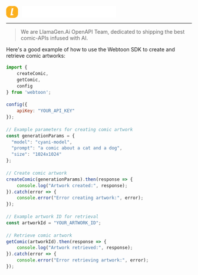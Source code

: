 

<div style="display: flex; flex-direction: row;">
    <img width="32px" style="margin-right: 10px;" height="32px" src="./public/icons/light-logo-v3.jpg" alt="LlamaGen.Ai Logo" width="50%" />
    <img width="256px" height="31px" src="./public/icons/LlamaGen.Ai-word-white.png" alt="LlamaGen.Ai Word Logo" width="50%" />
</div>

---
> We are LlamaGen.Ai OpenAPI Team, dedicated to shipping the best comic-APIs infused with AI.


Here's a good example of how to use the Webtoon SDK to create and retrieve comic artworks:

```javascript
import {
    createComic,
    getComic,
    config
} from 'webtoon';

config({
    apiKey: "YOUR_API_KEY"
});

// Example parameters for creating comic artwork
const generationParams = {
  "model": "cyani-model",
  "prompt": "a comic about a cat and a dog",
  "size": "1024x1024"
};

// Create comic artwork
createComic(generationParams).then(response => {
    console.log("Artwork created:", response);
}).catch(error => {
    console.error("Error creating artwork:", error);
});

// Example artwork ID for retrieval
const artworkId = "YOUR_ARTWORK_ID";

// Retrieve comic artwork
getComic(artworkId).then(response => {
    console.log("Artwork retrieved:", response);
}).catch(error => {
    console.error("Error retrieving artwork:", error);
});
```
